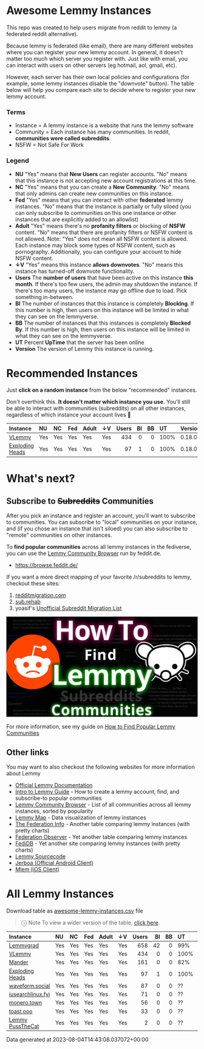 
# Awesome Lemmy Instances

This repo was created to help users migrate from reddit to lemmy (a federated reddit alternative).

Because lemmy is federated (like email), there are many different websites where you can register your new lemmy account. In general, it doesn't matter too much which server you register with. Just like with email, you can interact with users on other servers (eg hotmail, aol, gmail, etc).

However, each server has their own local policies and configurations (for example, some lemmy instances disable the "downvote" button). The table below will help you compare each site to decide where to register your new lemmy account.

### Terms

 * Instance = A lemmy instance is a website that runs the lemmy software
 * Community = Each instance has many communities. In reddit, **communities were called subreddits**.
 * NSFW = Not Safe For Work

### Legend

 * **NU** "Yes" means that **New Users** can register accounts. "No" means that this instance is not accepting new account registrations at this time.
 * **NC** "Yes" means that you can create a **New Community**. "No" means that only admins can create new communities on this instance.
 * **Fed** "Yes" means that you can interact with other **federated** lemmy instances. "No" means that the instance is partially or fully siloed (you can only subscribe to communities on this one instance or other instances that are explicitly added to an allowlist)
 * **Adult** "Yes" means there's no **profanity filters** or blocking of **NSFW** content. "No" means that there are profanity filters or NSFW content is not allowed. Note: "Yes" does not mean all NSFW content is allowed. Each instance may block some types of NSFW content, such as pornography. Additionally, you can configure your account to hide NSFW content. 
 * **↓V** "Yes" means this instance **allows downvotes**. "No" means this instance has turned-off downvote functionality.
 * **Users** The **number of users** that have been active on this instance **this month**. If there's too few users, the admin may shutdown the instance. If there's too many users, the instance may go offline due to load. Pick something in-between.
 * **BI** The number of instances that this instance is completely **BlockIng**. If this number is high, then users on this instance will be limited in what they can see on the lemmyverse.
 * **BB** The number of instances that this instances is completely **Blocked By**. If this number is high, then users on this instance will be limited in what they can see on the lemmyverse.
 * **UT** Percent **UpTime** that the server has been online
 * **Version** The version of Lemmy this instance is running.

# Recommended Instances

Just **click on a random instance** from the below "recommended" instances.

Don't overthink this. **It doesn't matter which instance you use.** You'll still be able to interact with communities (subreddits) on all other instances, regardless of which instance your account lives 🙂

| Instance                                       | NU   | NC   | Fed   | Adult   | ↓V   |   Users |   BI |   BB | UT   | Version   |
|:-----------------------------------------------|:-----|:-----|:------|:--------|:-----|--------:|-----:|-----:|:-----|:----------|
| [VLemmy](https://vlemmy.net)                   | Yes  | Yes  | Yes   | Yes     | Yes  |     434 |    0 |    0 | 100% | 0.18.0    |
| [Exploding Heads](https://exploding-heads.com) | Yes  | Yes  | Yes   | Yes     | Yes  |      97 |    1 |    0 | 100% | 0.18.0    |

# What's next?

## Subscribe to ~~Subreddits~~ Communities

After you pick an instance and register an account, you'll want to subscribe to communities. You can subscribe to "local" communities on your instance, and (if you chose an instance that isn't siloed) you can also subscribe to "remote" communities on other instances.

To **find popular communities** across all lemmy instances in the fediverse, you can use the [Lemmy Community Browser](https://browse.feddit.de/) run by feddit.de.

 * https://browse.feddit.de/

If you want a more direct mapping of your favorite /r/subreddits to lemmy, checkout these sites:

1. [redditmigration.com](https://redditmigration.com/)
1. [sub.rehab](https://sub.rehab/?visibleServices=lemmy)
1. yoasif's [Unofficial Subreddit Migration List](https://www.quippd.com/writing/2023/06/15/unofficial-subreddit-migration-list-lemmy-kbin-etc.html)


<a href="https://tech.michaelaltfield.net/2023/06/11/lemmy-migration-find-subreddits-communities/"><img src="lemmy-migration-find-subreddits-communities.jpg" alt="How To Find Lemmy Communities" /></a>

For more information, see my guide on [How to Find Popular Lemmy Communities](https://tech.michaelaltfield.net/2023/06/11/lemmy-migration-find-subreddits-communities/)

## Other links

You may want to also checkout the following websites for more information about Lemmy

 * [Official Lemmy Documentation](https://join-lemmy.org/docs/en/index.html)
 * [Intro to Lemmy Guide](https://tech.michaelaltfield.net/2023/06/11/lemmy-migration-find-subreddits-communities/) - How to create a lemmy account, find, and subscribe-to popular communities
 * [Lemmy Community Browser](https://browse.feddit.de/) - List of all communities across all lemmy instances, sorted by popularity
 * [Lemmy Map](https://lemmymap.feddit.de) - Data visualization of lemmy instances
 * [The Federation Info](https://the-federation.info/platform/73) - Another table comparing lemmy instances (with pretty charts)
 * [Federation Observer](https://lemmy.fediverse.observer/list) - Yet another table comparing lemmy instances
 * [FediDB](https://fedidb.org/software/lemmy) - Yet another site comparing lemmy instances (with pretty charts)
 * [Lemmy Sourcecode](https://github.com/LemmyNet/lemmy)
 * [Jerboa (Official Android Client)](https://f-droid.org/packages/com.jerboa/)
 * [Mlem (iOS Client)](https://testflight.apple.com/join/xQfmkJhc)


# All Lemmy Instances

Download table as <a href="https://raw.githubusercontent.com/maltfield/awesome-lemmy-instances/main/awesome-lemmy-instances.csv" target="_blank" download>awesome-lemmy-instances.csv</a> file

> ⓘ Note To view a wider version of the table, [click here](README.md).

| Instance                                          | NU   | NC   | Fed   | Adult   | ↓V   |   Users |   BI |   BB | UT   | Version   |
|:--------------------------------------------------|:-----|:-----|:------|:--------|:-----|--------:|-----:|-----:|:-----|:----------|
| [Lemmygrad](https://lemmygrad.ml)                 | Yes  | Yes  | Yes   | Yes     | Yes  |     658 |   42 |    0 | 99%  | 0.18.0    |
| [VLemmy](https://vlemmy.net)                      | Yes  | Yes  | Yes   | Yes     | Yes  |     434 |    0 |    0 | 100% | 0.18.0    |
| [Mander](https://mander.xyz)                      | Yes  | Yes  | Yes   | Yes     | Yes  |     161 |    0 |    0 | 82%  | 0.18.0    |
| [Exploding Heads](https://exploding-heads.com)    | Yes  | Yes  | Yes   | Yes     | Yes  |      97 |    1 |    0 | 100% | 0.18.0    |
| [waveform.social](https://waveform.social)        | Yes  | Yes  | Yes   | Yes     | Yes  |      87 |    0 |    0 | ??   | 0.18.0    |
| [iusearchlinux.fyi](https://iusearchlinux.fyi)    | Yes  | Yes  | Yes   | Yes     | Yes  |      71 |    0 |    0 | ??   | 0.18.0    |
| [monero.town](https://monero.town)                | Yes  | Yes  | Yes   | Yes     | Yes  |      56 |    0 |    0 | ??   | 0.18.0    |
| [toast.ooo](https://toast.ooo)                    | Yes  | Yes  | Yes   | Yes     | Yes  |      33 |    0 |    0 | ??   | 0.18.0    |
| [Lemmy  PussTheCat](https://lemmy.pussthecat.org) | Yes  | Yes  | Yes   | Yes     | Yes  |       2 |    0 |    0 | ??   | 0.18.0    |

Data generated at 2023-08-04T14:43:08.037072+00:00
